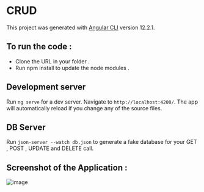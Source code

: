 # CRUD

This project was generated with [Angular CLI](https://github.com/angular/angular-cli) version 12.2.1.

## To run the code : 

- Clone the URL in your folder .
- Run npm install to update the node modules .

## Development server

Run `ng serve` for a dev server. Navigate to `http://localhost:4200/`. The app will automatically reload if you change any of the source files.

## DB Server 

Run `json-server --watch db.json` to generate a fake database for your GET , POST , UPDATE and DELETE call.

## Screenshot of the Application : 

![image](https://user-images.githubusercontent.com/41516169/132139423-b8be55ea-bdd1-4ab8-8757-a7e502674e4e.png)




